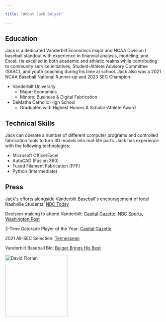 ```yaml
---

title: "About Jack Bulger"

---
```


## Education

Jack is a dedicated Vanderbilt Economics major and NCAA Division I baseball standout with experience in financial analysis, modeling, and Excel. He excelled in both academic and athletic realms while contributing to community service initiatives, Student-Athlete Advisory Committee (SAAC), and youth coaching during his time at school. Jack also was a 2021 NCAA Baseball National Runner-up and 2023 SEC Champion. 

* Vanderbilt University
  * Major: Economics
  * Minors: Business & Digital Fabrication
* DeMatha Catholic High School
  * Graduated with Highest Honors & Scholar-Athlete Award

## Technical Skills

Jack can operate a number of different computer programs and controlled fabrication tools to turn 3D models into real-life parts. Jack has experience with the following technologies:

* Microsoft Office/Excel
* AutoCAD (Fusion 360)
* Fused Filament Fabrication (FFF)
* Python (Intermediate)

## Press 

Jack's efforts alongside Vanderbilt Baseball's encouragement of local Nashville Students:  [NBC Today](https://www.nbc.com/today/video/vanderbilt-university-athletes-encourage-students-to-attend-school/NBCN481605840.)

Decision-making to attend Vanderbilt:  [Capital Gazette,](https://www.capitalgazette.com/sports/high-school/ac-cs-jack-bulger-bowie-mlb-draft-feature-20200609-dssinoyc5vesbp6o3vmir5ugru-story.html?outputType=amp) [NBC Sports,](https://www.nbcsportswashington.com/news/he-wasnt-selected-in-the-mlb-draft-but-demathas-jack-bulger-still-has-dream-school-to-look-forward-to/308502/) [Washington Post](https://www.washingtonpost.com/sports/2020/06/06/with-baseballs-status-uncertain-demathas-top-prospect-tries-make-sense-his-future/?outputType=amp)

2-Time Gatorade Player of the Year:  [Capital Gazette](https://www.capitalgazette.com/sports/ac-cs-jackbulger-gatoradepoy20190602-story.html)

2021 All-SEC Selection:  [Tennessean](https://www.tennessean.com/story/sports/2021/05/24/jack-leiter-kumar-rocker-enrique-bradfield-carter-young-jack-bulger-vanderbilt-baseball-sec-honors/5234609001/)

Vanderbilt Baseball Bio:  [Bulger Brings His Best](https://vucommodores.com/bulger-brings-his-best/)

<img src="/assets/img/IMG_0197.jpeg" alt="David Florian" style="width:200px;"/>
